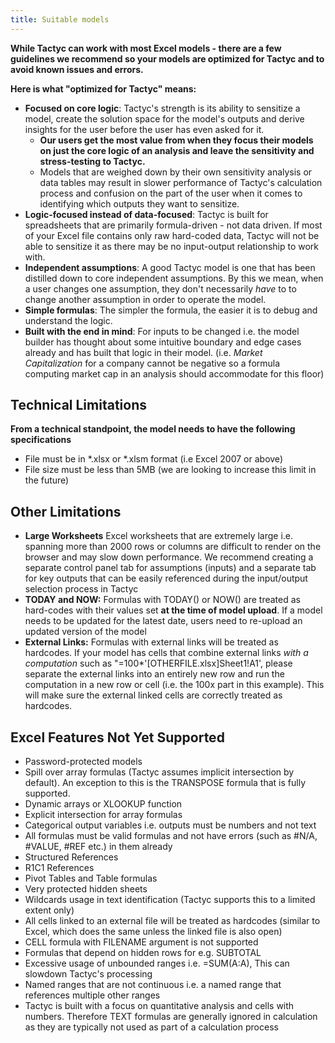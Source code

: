 ```yaml
---
title: Suitable models
---
```


**While Tactyc can work with most Excel models - there are a few guidelines we recommend so your models are optimized for Tactyc and to avoid known issues and errors.**

**Here is what "optimized for Tactyc" means:**

- **Focused on core logic**: Tactyc's strength is its ability to sensitize a model, create the solution space for the model's outputs and derive insights for the user before the user has even asked for it.
    - **Our users get the most value from when they focus their models on just the core logic of an analysis and leave the sensitivity and stress-testing to Tactyc.**
    - Models that are weighed down by their own sensitivity analysis or data tables may result in slower performance of Tactyc's calculation process and confusion on the part of the user when it comes to identifying which outputs they want to sensitize.
- **Logic-focused instead of data-focused**: Tactyc is built for spreadsheets that are primarily formula-driven - not data driven. If most of your Excel file contains only raw hard-coded data, Tactyc will not be able to sensitize it as there may be no input-output relationship to work with.
- **Independent assumptions**: A good Tactyc model is one that has been distilled down to core independent assumptions. By this we mean, when a user changes one assumption, they don't necessarily *have* to to change another assumption in order to operate the model.
- **Simple formulas**: The simpler the formula, the easier it is to debug and understand the logic.
- **Built with the end in mind**: For inputs to be changed i.e. the model builder has thought about some intuitive boundary and edge cases already and has built that logic in their model. (i.e. *Market Capitalization* for a company cannot be negative so a formula computing market cap in an analysis should accommodate for this floor)

## **Technical Limitations**
**From a technical standpoint, the model needs to have the following specifications**
- File must be in *.xlsx or *.xlsm format (i.e Excel 2007 or above)
- File size must be less than 5MB (we are looking to increase this limit in the future)

## Other Limitations

- **Large Worksheets** Excel worksheets that are extremely large i.e. spanning more than 2000 rows or columns are difficult to render on the browser and may slow down performance. We recommend creating a separate control panel tab for assumptions (inputs) and a separate tab for key outputs that can be easily referenced during the input/output selection process in Tactyc
- **TODAY and NOW:** Formulas with TODAY() or NOW() are treated as hard-codes with their values set **at the time of model upload**. If a model needs to be updated for the latest date, users need to re-upload an updated version of the model
- **External Links:** Formulas with external links will be treated as hardcodes. If your model has cells that combine external links *with a computation* such as "=100*'[OTHERFILE.xlsx]Sheet1!A1', please separate the external links into an entirely new row and run the computation in a new row or cell (i.e. the 100x part in this example). This will make sure the external linked cells are correctly treated as hardcodes.

## **Excel Features Not Yet Supported**

- Password-protected models
- Spill over array formulas (Tactyc assumes implicit intersection by default). An exception to this is the TRANSPOSE formula that is fully supported.
- Dynamic arrays or XLOOKUP function
- Explicit intersection for array formulas
- Categorical output variables i.e. outputs must be numbers and not text
- All formulas must be valid formulas and not have errors (such as #N/A, #VALUE, #REF etc.) in them already
- Structured References
- R1C1 References
- Pivot Tables and Table formulas
- Very protected hidden sheets
- Wildcards usage in text identification (Tactyc supports this to a limited extent only)
- All cells linked to an external file will be treated as hardcodes (similar to Excel, which does the same unless the linked file is also open)
- CELL formula with FILENAME argument is not supported
- Formulas that depend on hidden rows for e.g. SUBTOTAL
- Excessive usage of unbounded ranges i.e. =SUM(A:A), This can slowdown Tactyc's processing
- Named ranges that are not continuous i.e. a named range that references multiple other ranges
- Tactyc is built with a focus on quantitative analysis and cells with numbers. Therefore TEXT formulas are generally ignored in calculation as they are typically not used as part of a calculation process
